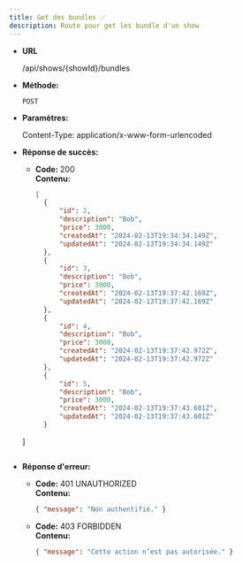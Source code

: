 ```yaml
---
title: Get des bundles ✅
description: Route pour get les bundle d'un show
---
```


* **URL**

  /api/shows/{showId}/bundles

* **Méthode:**
  
  `POST`

* **Paramètres:**

    Content-Type: application/x-www-form-urlencoded

* **Réponse de succès:**
  
  * **Code:** 200 <br />
    **Contenu:** 
    ```json
    [
      {
          "id": 2,
          "description": "Bob",
          "price": 3000,
          "createdAt": "2024-02-13T19:34:34.149Z",
          "updatedAt": "2024-02-13T19:34:34.149Z"
      },
      {
          "id": 3,
          "description": "Bob",
          "price": 3000,
          "createdAt": "2024-02-13T19:37:42.169Z",
          "updatedAt": "2024-02-13T19:37:42.169Z"
      },
      {
          "id": 4,
          "description": "Bob",
          "price": 3000,
          "createdAt": "2024-02-13T19:37:42.972Z",
          "updatedAt": "2024-02-13T19:37:42.972Z"
      },
      {
          "id": 5,
          "description": "Bob",
          "price": 3000,
          "createdAt": "2024-02-13T19:37:43.601Z",
          "updatedAt": "2024-02-13T19:37:43.601Z"
      }
  ]
    ```

* **Réponse d'erreur:**

  * **Code:** 401 UNAUTHORIZED <br />
    **Contenu:** 
    ```json
    { "message": "Non authentifié." }
    ```

  * **Code:** 403 FORBIDDEN <br />
    **Contenu:** 
    ```json
    { "message": "Cette action n’est pas autorisée." }
    ```
